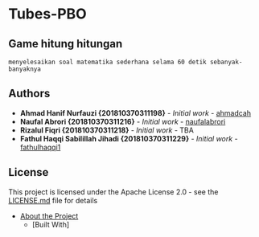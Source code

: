 # Tubes-PBO
## Game hitung hitungan
```
menyelesaikan soal matematika sederhana selama 60 detik sebanyak-banyaknya
```
## Authors

* **Ahmad Hanif Nurfauzi {201810370311198}** - *Initial work* - [ahmadcah](https://github.com/ahmadcah)
* **Naufal Abrori {201810370311216}** - *Initial work* - [naufalabrori](https://github.com/naufalabrori)
* **Rizalul Fiqri {201810370311218}** - *Initial work* - TBA
* **Fathul Haqqi Sabilillah Jihadi {201810370311229}** - *Initial work* - [fathulhaqqi1](https://github.com/fathulhaqqi1)
## License

This project is licensed under the Apache License 2.0 - see the [LICENSE.md](https://github.com/ahmadcah/Tubes-PBO/blob/master/LICENSE) file for details
 
* [About the Project](#about-the-project)
  * [Built With]
  
  
  
  
 
 
  
  
  
 
 
  
 
 
  
  
 
 
  
 
 
  
  
  
 



 
